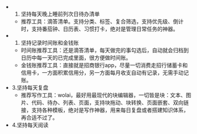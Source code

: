 - 1. 坚持每天晚上睡前列次日待办清单
	- 推荐工具：滴答清单。支持分类、标签、复合筛选，支持优先级、倒计时，支持番茄钟、日历表、习惯打卡，绝对是管理日常任务的神器。
- 1. 坚持记录时间账和金钱账
	- 时间账推荐工具：还是滴答清单，每天做完的事勾选后，自动就会归档到日历中每一天的已完成里面，很方便做时间账。
	- 金钱账推荐工具：直接就是招商银行app，尽量一切消费走招行储蓄卡和信用卡，一方面积累信用分，另一方面每月收支自动有记录，无需手动记账。
- 3.坚持每天复盘
	- 推荐写作工具：wolai，最好用最现代的块编辑器，一切皆是块：文本、图片、代码、待办、列表、页面，支持块拖动、块转换、页面嵌套、双向链接，支持各种模板，绝对是写作神器，用来每日复盘或者搭建知识体系，再合适不过了。
- 4.坚持每天阅读